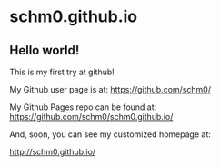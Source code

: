 schm0.github.io
===============

## Hello world!

This is my first try at github!

My Github user page is at: 
https://github.com/schm0/

My Github Pages repo can be found at:  
https://github.com/schm0/schm0.github.io/

And, soon, you can see my customized homepage at:

http://schm0.github.io/
